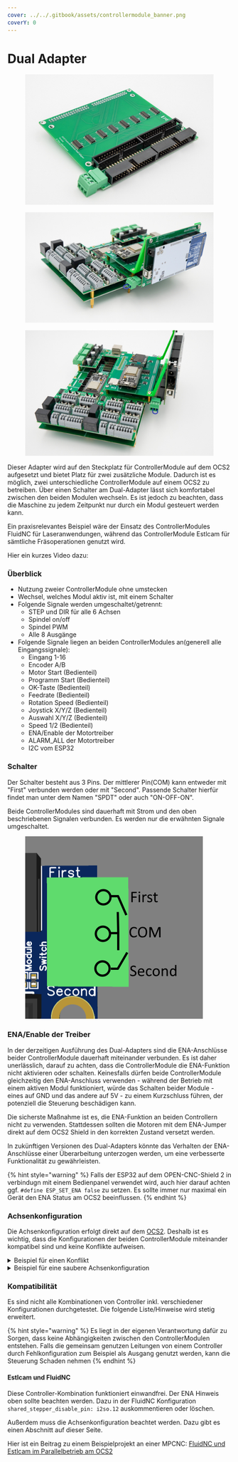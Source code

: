 ```yaml
---
cover: ../../.gitbook/assets/controllermodule_banner.png
coverY: 0
---
```


# Dual Adapter

<div>

<figure><img src="../../.gitbook/assets/ControllerModule Dual Adapter-5-500px.jpg" alt=""><figcaption></figcaption></figure>

 

<figure><img src="../../.gitbook/assets/ControllerModule Dual Adapter-500px.jpg" alt=""><figcaption></figcaption></figure>

 

<figure><img src="../../.gitbook/assets/ControllerModule Dual Adapter-2-500px.jpg" alt=""><figcaption></figcaption></figure>

</div>

Dieser Adapter wird auf den Steckplatz für ControllerModule auf dem OCS2 aufgesetzt und bietet Platz für zwei zusätzliche Module. Dadurch ist es möglich, zwei unterschiedliche ControllerModule auf einem OCS2 zu betreiben. Über einen Schalter am Dual-Adapter lässt sich komfortabel zwischen den beiden Modulen wechseln. Es ist jedoch zu beachten, dass die Maschine zu jedem Zeitpunkt nur durch ein Modul gesteuert werden kann.

Ein praxisrelevantes Beispiel wäre der Einsatz des ControllerModules FluidNC für Laseranwendungen, während das ControllerModule Estlcam für sämtliche Fräsoperationen genutzt wird.

Hier ein kurzes Video dazu:



### Überblick

* Nutzung zweier ControllerModule ohne umstecken
* Wechsel, welches Modul aktiv ist, mit einem Schalter
* Folgende Signale werden umgeschaltet/getrennt:
  * STEP und DIR für alle 6 Achsen
  * Spindel on/off
  * Spindel PWM
  * Alle 8 Ausgänge
* Folgende Signale liegen an beiden ControllerModules an(generell alle Eingangssignale):
  * Eingang 1-16
  * Encoder A/B
  * Motor Start (Bedienteil)
  * Programm Start (Bedienteil)
  * OK-Taste (Bedienteil)
  * Feedrate (Bedienteil)
  * Rotation Speed (Bedienteil)
  * Joystick X/Y/Z (Bedienteil)
  * Auswahl X/Y/Z (Bedienteil)
  * Speed 1/2 (Bedienteil)
  * ENA/Enable der Motortreiber
  * ALARM\_ALL der Motortreiber
  * I2C vom ESP32

### Schalter&#x20;

Der Schalter besteht aus 3 Pins. Der mittlerer Pin(COM) kann entweder mit "First" verbunden werden oder mit "Second". Passende Schalter hierfür findet man unter dem Namen "SPDT" oder auch "ON-OFF-ON".

Beide ControllerModules sind dauerhaft mit Strom und den oben beschriebenen Signalen verbunden. Es werden nur die erwähnten Signale umgeschaltet.

<figure><img src="../../.gitbook/assets/schalter_dual_adapter.png" alt=""><figcaption></figcaption></figure>

### ENA/Enable der Treiber

In der derzeitigen Ausführung des Dual-Adapters sind die ENA-Anschlüsse beider ControllerModule dauerhaft miteinander verbunden. Es ist daher unerlässlich, darauf zu achten, dass die ControllerModule die ENA-Funktion nicht aktivieren oder schalten. Keinesfalls dürfen beide ControllerModule gleichzeitig den ENA-Anschluss verwenden - während der Betrieb mit einem aktiven Modul funktioniert, würde das Schalten beider Module - eines auf GND und das andere auf 5V - zu einem Kurzschluss führen, der potenziell die Steuerung beschädigen kann.

Die sicherste Maßnahme ist es, die ENA-Funktion an beiden Controllern nicht zu verwenden. Stattdessen sollten die Motoren mit dem ENA-Jumper direkt auf dem OCS2 Shield in den korrekten Zustand versetzt werden.

In zukünftigen Versionen des Dual-Adapters könnte das Verhalten der ENA-Anschlüsse einer Überarbeitung unterzogen werden, um eine verbesserte Funktionalität zu gewährleisten.

{% hint style="warning" %}
Falls der ESP32 auf dem OPEN-CNC-Shield 2 in verbindugn mit einem Bedienpanel verwendet wird, auch hier darauf achten ggf. `#define ESP_SET_ENA false` zu setzen.  Es sollte immer nur maximal ein Gerät den ENA Status am OCS2 beeinflussen.
{% endhint %}

### Achsenkonfiguration

Die Achsenkonfiguration erfolgt direkt auf dem [OCS2](../mainboard/anschluesse-jumper.md#achsenkonfiguration). Deshalb ist es wichtig, dass die Konfigurationen der beiden ControllerModule miteinander kompatibel sind und keine Konflikte aufweisen.

<details>

<summary>Beispiel für einen Konflikt</summary>

Szenario:

* MPCNC mit 2 Motoren für x-Achse, 2 Motoren für y-Achse und 1 Motor für z-Achse
* ControllerModule FluidNC und ControllerModule Estlcam am Dual Adapter angeschlossen
*

    | OCS2 Anschluss | Motor |
    | -------------- | ----- |
    | X              | X1    |
    | Y              | Y1    |
    | Z              | Z     |
    | A              | X2    |
    | B              | Y2    |

Die Achsenkonfiguration auf dem OCS2 muss für Estlcam bei diesem Anschluss so aussehen:

<img src="../../.gitbook/assets/image.png" alt="" data-size="original">

Bei FluidNC hätte man nun die Möglichkeit, alle Motoren einzeln anzusteuern und die Achsen über die Konfiguration miteinander zu verbinden. Das wird aber in diesem Szenario **nicht** funktionieren. Sobald FluidNC versucht den Motor der A-Achse einzeln anzusteuern, dreht der X-Motor sich mit, da dies ja oben die Jumper oben eingestellt wurde! Dies kann zu Schäden an der Maschine führen!

</details>

<details>

<summary>Beispiel für eine saubere Achsenkonfiguration</summary>

Szenario:

* MPCNC mit 2 Motoren für x-Achse, 2 Motoren für y-Achse, 1 Motor für z-Achse udn außerdem 1 Motor für eine Drehachse
* ControllerModule FluidNC und ControllerModule Estlcam am Dual Adapter angeschlossen
*

    | OCS2 Anschluss | Motor               |
    | -------------- | ------------------- |
    | X              | X1                  |
    | Y              | Y1                  |
    | Z              | Z                   |
    | A              | X2                  |
    | B              | Y2                  |
    | C              | Drehachse(4. Achse) |

Die Achsenkonfiguration auf dem OCS2 muss für Estlcam bei diesem Anschluss so aussehen:

<img src="../../.gitbook/assets/image.png" alt="" data-size="original">

Estlcam kann die 4. Achse nicht nutzen und daher bleibt die C-Achse frei.

Bei FluidNC kann diese jedoch genutzt werden. Außerdem darf für jede Achse nur ein Motor eingerichtet sein - gleichlaufende Motoren sind schließlich schon über die Achsenkonfiguration eingerichtet.

Hier ein möglicher Auszug aus einer FluidNC konfiguration:

```yaml
axes:
  x:
    motor0:
      stepstick:
        direction_pin: i2so.1
        step_pin: i2so.0

  y:
    motor0:
      stepstick:
        direction_pin: i2so.3
        step_pin: i2so.2

  z:
    motor0:
      stepstick:
        direction_pin: i2so.5
        step_pin: i2so.4

  a: 
    motor0:
      stepstick:
        direction_pin: i2so.11
        step_pin: i2so.10
```

</details>

### Kompatibilität

Es sind nicht alle Kombinationen von Controller inkl. verschiedener Konfigurationen durchgetestet. Die folgende Liste/Hinweise wird stetig erweitert.

{% hint style="warning" %}
Es liegt in der eigenen Verantwortung dafür zu Sorgen, dass keine Abhängigkeiten zwischen den ControllerModulen entstehen. Falls die gemeinsam genutzen Leitungen von einem Controller durch Fehlkonfiguration zum Beispiel als Ausgang genutzt werden, kann die Steuerung Schaden nehmen
{% endhint %}

#### Estlcam und FluidNC

Diese Controller-Kombination funktioniert einwandfrei. Der ENA Hinweis oben sollte beachten werden. Dazu in der FluidNC Konfiguration `shared_stepper_disable_pin: i2so.12` auskommentieren oder löschen.

Außerdem muss die Achsenkonfiguration beachtet werden. Dazu gibt es einen Abschnitt auf dieser Seite.

Hier ist ein Beitrag zu einem Beispielprojekt an einer MPCNC: [FluidNC und Estlcam im Parallelbetrieb am OCS2](https://blog.altholtmann.com/fluidnc-und-estlcam-im-parallelbetrieb-am-ocs2/)
